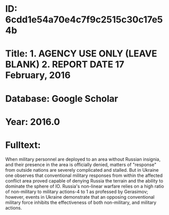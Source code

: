 # ID: 6cdd1e54a70e4c7f9c2515c30c17e54b
# Title: 1. AGENCY USE ONLY (LEAVE BLANK) 2. REPORT DATE 17 February, 2016
# Database: Google Scholar
# Year: 2016.0
# Fulltext:
When military personnel are deployed to an area without Russian insignia, and their presence in the area is officially denied, matters of "response" from outside nations are severely complicated and stalled.
But in Ukraine one observes that conventional military responses from within the affected conflict area proved capable of denying Russia the terrain and the ability to dominate the sphere of IO.
Russia's non-linear warfare relies on a high ratio of non-military to military actions-4 to 1 as professed by Gerasimov; however, events in Ukraine demonstrate that an opposing conventional military force inhibits the effectiveness of both non-military, and military actions.